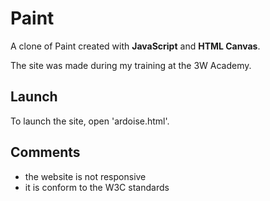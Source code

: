 # Paint
A clone of Paint created with __JavaScript__ and __HTML Canvas__.

The site was made during my training at the 3W Academy.

## Launch
To launch the site, open 'ardoise.html'.

## Comments
* the website is not responsive
* it is conform to the W3C standards
